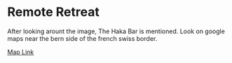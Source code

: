 # Remote Retreat

After looking arount the image, The Haka Bar is mentioned. Look on google maps near the bern side of the french swiss border.

[Map Link](https://www.google.com/maps/place/Bar+The+Haka/@46.1371298,6.7706789,11.38z/data=!4m5!3m4!1s0x0:0x676cfa361e026af6!8m2!3d46.1811748!4d6.7025439)

